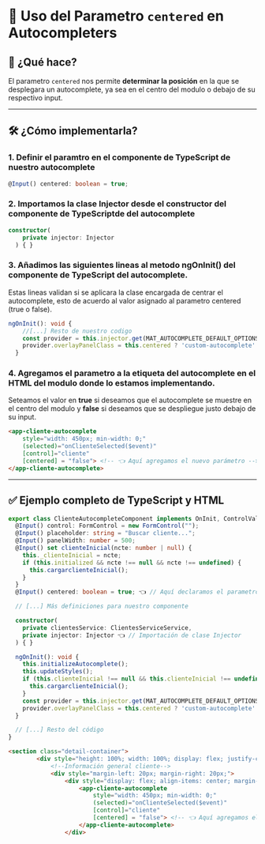 # 📏 Uso del Parametro `centered` en Autocompleters

## 🎯 ¿Qué hace?

El parametro `centered` nos permite **determinar la posición** en la que se desplegara un autocomplete, ya sea en el centro del modulo o debajo de su respectivo input.

---

## 🛠️ ¿Cómo implementarla?

### 1. Definir el paramtro en el componente de TypeScript de nuestro autocomplete

```typescript
@Input() centered: boolean = true;
```

### 2. Importamos la clase Injector desde el constructor del componente de TypeScriptde del autocomplete

```typescript
constructor(
    private injector: Injector
  ) { }
``` 

### 3. Añadimos las siguientes lineas al metodo ngOnInit() del componente de TypeScript del autocomplete.

Estas lineas validan si se aplicara la clase encargada de centrar el autocomplete, esto de acuerdo al valor asignado al parametro centered (true o false).

```typescript
ngOnInit(): void {
    //[...] Resto de nuestro codigo
    const provider = this.injector.get(MAT_AUTOCOMPLETE_DEFAULT_OPTIONS);
    provider.overlayPanelClass = this.centered ? 'custom-autocomplete' : '';
  }
```

### 4. Agregamos el parametro a la etiqueta del autocomplete en el HTML del modulo donde lo estamos implementando.

Seteamos el valor en **true** si deseamos que el autocomplete se muestre en el centro del modulo y **false** si deseamos que se despliegue justo debajo de su input.

```html
<app-cliente-autocomplete
    style="width: 450px; min-width: 0;"  
    (selected)="onClienteSelected($event)"
    [control]="cliente"
    [centered] = "false"> <!-- 👈 Aquí agregamos el nuevo parámetro -->
</app-cliente-autocomplete>
```

---

## ✅ Ejemplo completo de TypeScript y HTML

```typescript
export class ClienteAutocompleteComponent implements OnInit, ControlValueAccessor {
  @Input() control: FormControl = new FormControl("");
  @Input() placeholder: string = "Buscar cliente...";
  @Input() panelWidth: number = 500;
  @Input() set clienteInicial(ncte: number | null) {
    this._clienteInicial = ncte;
    if (this.initialized && ncte !== null && ncte !== undefined) {
      this.cargarclienteInicial();
    }
  }
  @Input() centered: boolean = true; 👈 // Aquí declaramos el parametro 

  // [...] Más definiciones para nuestro componente

  constructor(
    private clientesService: ClientesServiceService,
    private injector: Injector 👈 // Importación de clase Injector
  ) { }

  ngOnInit(): void {
    this.initializeAutocomplete();
    this.updateStyles();
    if (this.clienteInicial !== null && this.clienteInicial !== undefined) {
      this.cargarclienteInicial();
    }
    const provider = this.injector.get(MAT_AUTOCOMPLETE_DEFAULT_OPTIONS);
    provider.overlayPanelClass = this.centered ? 'custom-autocomplete' : ''; 👈 // Validación para centrar autocomplete
  }

  // [...] Resto del código
}
```

```HTML
<section class="detail-container">
        <div style="height: 100%; width: 100%; display: flex; justify-content: space-between;">
	        <!--Información general cliente-->
	        <div style="margin-left: 20px; margin-right: 20px;">
	            <div style="display: flex; align-items: center; margin-top: 8px; min-width: 0;">
	                <app-cliente-autocomplete
	                    style="width: 450px; min-width: 0;"  
	                    (selected)="onClienteSelected($event)"
	                    [control]="cliente"
	                    [centered] = "false"> <!-- 👈 Aquí agregamos el nuevo parámetro -->
	                </app-cliente-autocomplete>
	            </div>                    
```
